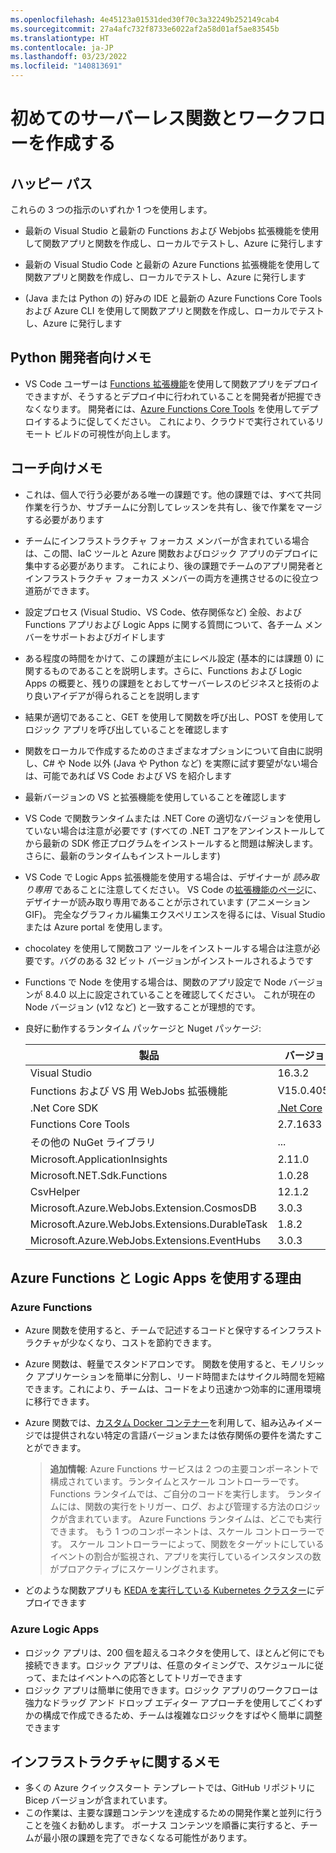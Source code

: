 ```yaml
---
ms.openlocfilehash: 4e45123a01531ded30f70c3a32249b252149cab4
ms.sourcegitcommit: 27a4afc732f8733e6022af2a58d01af5ae83545b
ms.translationtype: HT
ms.contentlocale: ja-JP
ms.lasthandoff: 03/23/2022
ms.locfileid: "140813691"
---
```

# <a name="create-your-first-serverless-function--workflow"></a>初めてのサーバーレス関数とワークフローを作成する

## <a name="happy-path"></a>ハッピー パス

これらの 3 つの指示のいずれか 1 つを使用します。

* 最新の Visual Studio と最新の Functions および Webjobs 拡張機能を使用して関数アプリと関数を作成し、ローカルでテストし、Azure に発行します

* 最新の Visual Studio Code と最新の Azure Functions 拡張機能を使用して関数アプリと関数を作成し、ローカルでテストし、Azure に発行します

* (Java または Python の) 好みの IDE と最新の Azure Functions Core Tools および Azure CLI を使用して関数アプリと関数を作成し、ローカルでテストし、Azure に発行します

## <a name="python-developer-notes"></a>Python 開発者向けメモ

* VS Code ユーザーは [Functions 拡張機能](https://docs.microsoft.com/azure/python/tutorial-vs-code-serverless-python-05)を使用して関数アプリをデプロイできますが、そうするとデプロイ中に行われていることを開発者が把握できなくなります。 開発者には、[Azure Functions Core Tools](https://docs.microsoft.com/azure/azure-functions/functions-reference-python#publishing-to-azure) を使用してデプロイするように促してください。 これにより、クラウドで実行されているリモート ビルドの可視性が向上します。

## <a name="coaches-notes"></a>コーチ向けメモ

* これは、個人で行う必要がある唯一の課題です。他の課題では、すべて共同作業を行うか、サブチームに分割してレッスンを共有し、後で作業をマージする必要があります

* チームにインフラストラクチャ フォーカス メンバーが含まれている場合は、この間、IaC ツールと Azure 関数およびロジック アプリのデプロイに集中する必要があります。 これにより、後の課題でチームのアプリ開発者とインフラストラクチャ フォーカス メンバーの両方を連携させるのに役立つ道筋ができます。

* 設定プロセス (Visual Studio、VS Code、依存関係など) 全般、および Functions アプリおよび Logic Apps に関する質問について、各チーム メンバーをサポートおよびガイドします

* ある程度の時間をかけて、この課題が主にレベル設定 (基本的には課題 0) に関するものであることを説明します。さらに、Functions および Logic Apps の概要と、残りの課題をとおしてサーバーレスのビジネスと技術のより良いアイデアが得られることを説明します

* 結果が適切であること、GET を使用して関数を呼び出し、POST を使用してロジック アプリを呼び出していることを確認します

* 関数をローカルで作成するためのさまざまなオプションについて自由に説明し、C# や Node 以外 (Java や Python など) を実際に試す要望がない場合は、可能であれば VS Code および VS を紹介します

* 最新バージョンの VS と拡張機能を使用していることを確認します

* VS Code で関数ランタイムまたは .NET Core の適切なバージョンを使用していない場合は注意が必要です (すべての .NET コアをアンインストールしてから最新の SDK 修正プログラムをインストールすると問題は解決します。さらに、最新のランタイムもインストールします)
* VS Code で Logic Apps 拡張機能を使用する場合は、デザイナーが _読み取り専用_ であることに注意してください。  VS Code の[拡張機能のページ](https://marketplace.visualstudio.com/items?itemName=ms-azuretools.vscode-logicapps)に、デザイナーが読み取り専用であることが示されています (アニメーション GIF)。  完全なグラフィカル編集エクスペリエンスを得るには、Visual Studio または Azure portal を使用します。

* chocolatey を使用して関数コア ツールをインストールする場合は注意が必要です。バグのある 32 ビット バージョンがインストールされるようです

* Functions で Node を使用する場合は、関数のアプリ設定で Node バージョンが 8.4.0 以上に設定されていることを確認してください。  これが現在の Node バージョン (v12 など) と一致することが理想的です。

* 良好に動作するランタイム パッケージと Nuget パッケージ:

    製品 | バージョン
    ------- | -------
    Visual Studio | 16.3.2
    Functions および VS 用 WebJobs 拡張機能 | V15.0.40502
    .Net Core SDK | [.Net Core](https://dotnet.microsoft.com/download/visual-studio-sdks)
    Functions Core Tools | 2.7.1633
    その他の NuGet ライブラリ | ...
    Microsoft.ApplicationInsights | 2.11.0
    Microsoft.NET.Sdk.Functions | 1.0.28
    CsvHelper | 12.1.2
    Microsoft.Azure.WebJobs.Extension.CosmosDB | 3.0.3
    Microsoft.Azure.WebJobs.Extensions.DurableTask | 1.8.2
    Microsoft.Azure.WebJobs.Extensions.EventHubs | 3.0.3

## <a name="why-azure-functions-and-logic-apps"></a>Azure Functions と Logic Apps を使用する理由

### <a name="azure-functions"></a>Azure Functions

* Azure 関数を使用すると、チームで記述するコードと保守するインフラストラクチャが少なくなり、コストを節約できます。
* Azure 関数は、軽量でスタンドアロンです。  関数を使用すると、モノリシック アプリケーションを簡単に分割し、リード時間またはサイクル時間を短縮できます。これにより、チームは、コードをより迅速かつ効率的に運用環境に移行できます。
* Azure 関数では、[カスタム Docker コンテナー](https://docs.microsoft.com/en-us/azure/azure-functions/functions-create-function-linux-custom-image)を利用して、組み込みイメージでは提供されない特定の言語バージョンまたは依存関係の要件を満たすことができます。

    > **追加情報**: Azure Functions サービスは 2 つの主要コンポーネントで構成されています。ランタイムとスケール コントローラーです。 Functions ランタイムでは、ご自分のコードを実行します。 ランタイムには、関数の実行をトリガー、ログ、および管理する方法のロジックが含まれています。 Azure Functions ランタイムは、どこでも実行できます。 もう 1 つのコンポーネントは、スケール コントローラーです。 スケール コントローラーによって、関数をターゲットにしているイベントの割合が監視され、アプリを実行しているインスタンスの数がプロアクティブにスケーリングされます。

* どのような関数アプリも [KEDA を実行している Kubernetes クラスター](https://docs.microsoft.com/azure/azure-functions/functions-kubernetes-keda)にデプロイできます

### <a name="azure-logic-apps"></a>Azure Logic Apps

* ロジック アプリは、200 個を超えるコネクタを使用して、ほとんど何にでも接続できます。ロジック アプリは、任意のタイミングで、スケジュールに従って、またはイベントへの応答としてトリガーできます
* ロジック アプリは簡単に使用できます。ロジック アプリのワークフローは強力なドラッグ アンド ドロップ エディター アプローチを使用してごくわずかの構成で作成できるため、チームは複雑なロジックをすばやく簡単に調整できます

## <a name="infrastruture-notes"></a>インフラストラクチャに関するメモ

* 多くの Azure クイックスタート テンプレートでは、GitHub リポジトリに Bicep バージョンが含まれています。
* この作業は、主要な課題コンテンツを達成するための開発作業と並列に行うことを強くお勧めします。 ボーナス コンテンツを順番に実行すると、チームが最小限の課題を完了できなくなる可能性があります。
